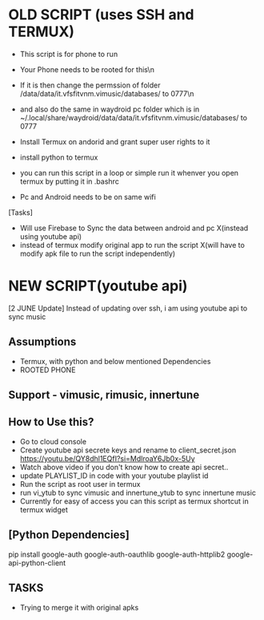 ﻿
# OLD SCRIPT (uses SSH and TERMUX)
- This script is for phone to run
- Your Phone needs to be rooted for this\n 
- If it is then change the permssion of folder /data/data/it.vfsfitvnm.vimusic/databases/ to 0777\n
- and also do the same in waydroid  pc folder which is in ~/.local/share/waydroid/data/data/it.vfsfitvnm.vimusic/databases/ to 0777

- Install Termux on andorid and grant super user rights to it 
- install python to termux
- you can run this script in a loop or simple run it whenver you open termux by putting it in .bashrc
- Pc and Android needs to be on same wifi

[Tasks]
- Will use Firebase to Sync the data between android and pc  X(instead using youtube api)
- instead of termux modify original app to run the script    X(will have to modify apk file to run the script independently)



# NEW SCRIPT(youtube api)
[2 JUNE Update]
Instead of updating over ssh, i am using youtube api to sync music

## Assumptions
- Termux, with python and below mentioned Dependencies
- ROOTED PHONE

## Support - vimusic, rimusic, innertune

## How to Use this?
- Go to cloud console 
- Create youtube api secrete keys and rename to client_secret.json
https://youtu.be/QY8dhl1EQfI?si=MdlroaY6Jb0x-5Uy
- Watch above video if you don't know how to create api secret..
- update PLAYLIST_ID in code with your youtube playlist id
- Run the script as root user in termux
- run vi_ytub to sync vimusic and innertune_ytub to sync innertune music
- Currently for easy of access you can this script as termux shortcut in termux widget
## [Python Dependencies]
pip install google-auth google-auth-oauthlib google-auth-httplib2 google-api-python-client


## TASKS
- Trying to merge it with original apks

